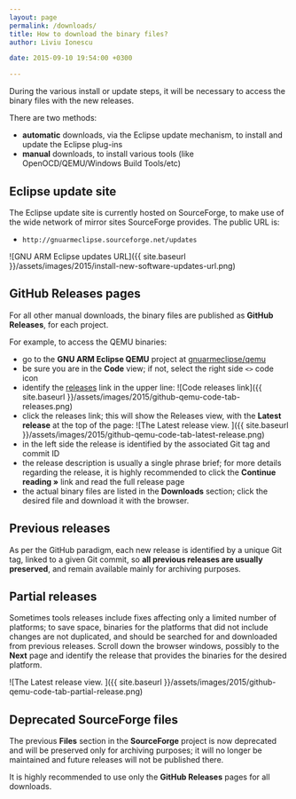 ```yaml
---
layout: page
permalink: /downloads/
title: How to download the binary files?
author: Liviu Ionescu

date: 2015-09-10 19:54:00 +0300

---
```


During the various install or update steps, it will be necessary to access the binary files with the new releases.

There are two methods:

* **automatic** downloads, via the Eclipse update mechanism, to install and update the Eclipse plug-ins
* **manual** downloads, to install various tools (like OpenOCD/QEMU/Windows Build Tools/etc)

## Eclipse update site

The Eclipse update site is currently hosted on SourceForge, to make use of the wide network of mirror sites SourceForge provides. The public URL is:

- `http://gnuarmeclipse.sourceforge.net/updates`

![GNU ARM Eclipse updates URL]({{ site.baseurl }}/assets/images/2015/install-new-software-updates-url.png)

## GitHub Releases pages

For all other manual downloads, the binary files are published as **GitHub Releases**, for each project.

For example, to access the QEMU binaries:

- go to the **GNU ARM Eclipse QEMU** project at [gnuarmeclipse/qemu](https://github.com/gnuarmeclipse/qemu)
- be sure you are in the **Code** view; if not, select the right side `<>` code icon
- identify the [releases](https://github.com/gnuarmeclipse/qemu/releases) link in the upper line:
  ![Code releases link]({{ site.baseurl }}/assets/images/2015/github-qemu-code-tab-releases.png)
- click the releases link; this will show the Releases view, with the **Latest release** at the top of the page:
  ![The Latest release view. ]({{ site.baseurl }}/assets/images/2015/github-qemu-code-tab-latest-release.png)
- in the left side the release is identified by the associated Git tag and commit ID
- the release description is usually a single phrase brief; for more details regarding the release, it is highly recommended to click the **Continue reading »** link and read the full release page
- the actual binary files are listed in the **Downloads** section; click the desired file and download it with the browser.

## Previous releases

As per the GitHub paradigm, each new release is identified by a unique Git tag, linked to a given Git commit, so **all previous releases are usually preserved**, and remain available mainly for archiving purposes.

## Partial releases

Sometimes tools releases include fixes affecting only a limited number of platforms; to save space, binaries for the platforms that did not include changes are not duplicated, and should be searched for and downloaded from previous releases. Scroll down the browser windows, possibly to the **Next** page and identify the release that provides the binaries for the desired platform.

![The Latest release view. ]({{ site.baseurl }}/assets/images/2015/github-qemu-code-tab-partial-release.png)

## Deprecated SourceForge files

The previous **Files** section in the **SourceForge** project is now deprecated and will be preserved only for archiving purposes; it will no longer be maintained and future releases will not be published there.

It is highly recommended to use only the **GitHub Releases** pages for all downloads.
